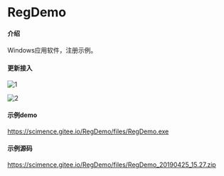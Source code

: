 ﻿# RegDemo



#### 介绍


Windows应用软件，注册示例。



#### 更新接入



![1](https://scimence.gitee.io/RegDemo/files/pic/输出依赖dll.png)


![2](https://scimence.gitee.io/RegDemo/files/pic/注册接入.png)

#### 示例demo
https://scimence.gitee.io/RegDemo/files/RegDemo.exe


#### 示例源码
https://scimence.gitee.io/RegDemo/files/RegDemo_20190425_15.27.zip



